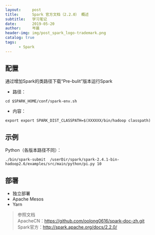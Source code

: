 ```yaml
---
layout:     post  
title:      Spark 官方文档（2.2.0） 概述  
subtitle:   学习笔记  
date:       2019-05-20  
author:     岑晨  
header-img: img/post_spark_logo-trademark.png  
catalog: true  
tags:  
      - Spark  
---  
```

## 配置   
通过增加Spark的类路径下载“Pre-bulit”版本运行Spark  
- 路径：    
```
cd $SPARK_HOME/conf/spark-env.sh
```   
- 内容：    
```
export export SPARK_DIST_CLASSPATH=$(XXXXXX/bin/hadoop classpath)
```     
## 示例   
Python（各版本路径不同）：   
```
./bin/spark-submit  /userDir/spark/spark-2.4.1-bin-hadoop2.6/examples/src/main/python/pi.py 10 
```   
## 部署   
- 独立部署
- Apache Mesos  
- Yarn   
> 参照文档  
    ApacheCN：https://github.com/oolong0616/spark-doc-zh.git  
    Spark官方：http://spark.apache.org/docs/2.2.0/    


 